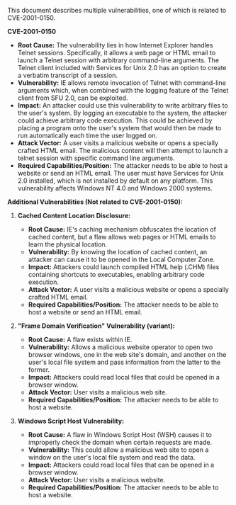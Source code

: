 This document describes multiple vulnerabilities, one of which is related to CVE-2001-0150.

**CVE-2001-0150**

*   **Root Cause:**  The vulnerability lies in how Internet Explorer handles Telnet sessions. Specifically, it allows a web page or HTML email to launch a Telnet session with arbitrary command-line arguments. The Telnet client included with Services for Unix 2.0 has an option to create a verbatim transcript of a session.
*   **Vulnerability:**  IE allows remote invocation of Telnet with command-line arguments which, when combined with the logging feature of the Telnet client from SFU 2.0, can be exploited.
*   **Impact:** An attacker could use this vulnerability to write arbitrary files to the user's system.  By logging an executable to the system, the attacker could achieve arbitrary code execution. This could be achieved by placing a program onto the user's system that would then be made to run automatically each time the user logged on.
*   **Attack Vector:** A user visits a malicious website or opens a specially crafted HTML email. The malicious content will then attempt to launch a telnet session with specific command line arguments.
*   **Required Capabilities/Position:** The attacker needs to be able to host a website or send an HTML email. The user must have Services for Unix 2.0 installed, which is not installed by default on any platform. This vulnerability affects Windows NT 4.0 and Windows 2000 systems.

**Additional Vulnerabilities (Not related to CVE-2001-0150):**

1.  **Cached Content Location Disclosure:**
    *   **Root Cause:** IE's caching mechanism obfuscates the location of cached content, but a flaw allows web pages or HTML emails to learn the physical location.
    *   **Vulnerability:**  By knowing the location of cached content, an attacker can cause it to be opened in the Local Computer Zone.
    *   **Impact:**  Attackers could launch compiled HTML help (.CHM) files containing shortcuts to executables, enabling arbitrary code execution.
    *   **Attack Vector:**  A user visits a malicious website or opens a specially crafted HTML email.
    *   **Required Capabilities/Position:** The attacker needs to be able to host a website or send an HTML email.

2.  **"Frame Domain Verification" Vulnerability (variant):**
    *   **Root Cause:** A flaw exists within IE.
    *   **Vulnerability:** Allows a malicious website operator to open two browser windows, one in the web site's domain, and another on the user's local file system and pass information from the latter to the former.
    *   **Impact:** Attackers could read local files that could be opened in a browser window.
    *   **Attack Vector:**  User visits a malicious web site.
    *   **Required Capabilities/Position:** The attacker needs to be able to host a website.

3.  **Windows Script Host Vulnerability:**
    *   **Root Cause:** A flaw in Windows Script Host (WSH) causes it to improperly check the domain when certain requests are made.
    *   **Vulnerability:**  This could allow a malicious web site to open a window on the user's local file system and read the data.
    *   **Impact:** Attackers could read local files that can be opened in a browser window.
    *   **Attack Vector:**  User visits a malicious website.
    *   **Required Capabilities/Position:** The attacker needs to be able to host a website.
